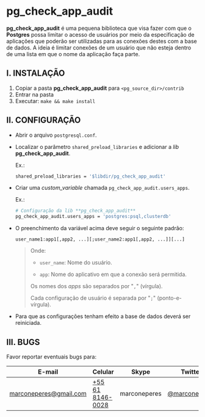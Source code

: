pg_check_app_audit
==================

**pg_check_app_audit** é uma pequena biblioteca que visa fazer com que o **Postgres** possa limitar o acesso de usuários por meio da especificação de aplicações que poderão ser utilizadas para as conexões destes com a base de dados.
A ideia é limitar conexões de um usuário que não esteja dentro de uma lista em que o nome da aplicação faça parte.

I. INSTALAÇÃO
-------------

1. Copiar a pasta **pg_check_app_audit** para `<pg_source_dir>/contrib`
1. Entrar na pasta
1. Executar: `make && make install`

II. CONFIGURAÇÃO
----------------

- Abrir o arquivo `postgresql.conf`.

- Localizar o parâmetro `shared_preload_libraries` e adicionar a *lib* **pg_check_app_audit**.

  Ex.:

  ```sh
  shared_preload_libraries = '$libdir/pg_check_app_audit'
  ```

- Criar uma *custom_variable* chamada `pg_check_app_audit.users_apps`.

  Ex.:

  ```sh
  # Configuração da lib **pg_check_app_audit**
  pg_check_app_audit.users_apps = 'postgres:psql,clusterdb'
  ```

- O preenchimento da variável acima deve seguir o seguinte padrão:

  `user_name1:app1[,app2, ...][;user_name2:app1[,app2, ...]][...]`

  > Onde:
  >
  > + `user_name`: Nome do usuário.
  >
  > + `app`: Nome do aplicativo em que a conexão será permitida.
  >
  > Os nomes dos *apps* são separados por "`,`" (vírgula).
  >
  > Cada configuração de usuário é separada por "`;`" (ponto-e-vírgula).

- Para que as configurações tenham efeito a base de dados deverá ser reiniciada.

III. BUGS
----------

Favor reportar eventuais bugs para:

| E-mail                 | Celular                               | Skype        | Twitter                                          |
| ---------------------- | ------------------------------------- | ------------ | ------------------------------------------------ |
| marconeperes@gmail.com | [+55 61 8146-0028](tel:+556181460028) | marconeperes | [@marconeperes](http://twitter.com/marconeperes) |